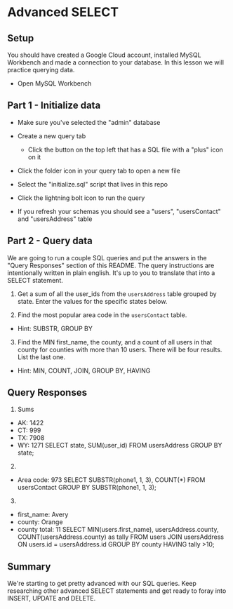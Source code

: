 # Advanced SELECT

## Setup

You should have created a Google Cloud account, installed MySQL Workbench and made a connection to your database. In this lesson we will practice querying data.

* Open MySQL Workbench

## Part 1 - Initialize data

* Make sure you've selected the "admin" database

* Create a new query tab
  * Click the button on the top left that has a SQL file with a "plus" icon on it

* Click the folder icon in your query tab to open a new file

* Select the "initialize.sql" script that lives in this repo

* Click the lightning bolt icon to run the query

* If you refresh your schemas you should see a "users", "usersContact" and "usersAddress" table

## Part 2 - Query data

We are going to run a couple SQL queries and put the answers in the "Query Responses" section of this README. The query instructions are intentionally written in plain english. It's up to you to translate that into a SELECT statement.

1. Get a sum of all the user_ids from the `usersAddress` table grouped by state. Enter the values for the specific states below.

2. Find the most popular area code in the `usersContact` table. 
  * Hint: SUBSTR, GROUP BY

3. Find the MIN first_name, the county, and a count of all users in that county for counties with more than 10 users. There will be four results. List the last one. 
  * Hint: MIN, COUNT, JOIN, GROUP BY, HAVING


## Query Responses

1. Sums
  * AK: 1422
  * CT: 999
  * TX: 7908
  * WY: 1271
SELECT 
	state,
    SUM(user_id)
FROM usersAddress
GROUP BY state;

2.
  * Area code: 973
SELECT SUBSTR(phone1, 1, 3),
COUNT(*)
FROM usersContact
GROUP BY SUBSTR(phone1, 1, 3);


3.
  * first_name: Avery
  * county: Orange
  * county total: 11
  SELECT 
MIN(users.first_name),
	usersAddress.county,
    COUNT(usersAddress.county) as tally
FROM users
JOIN usersAddress
ON users.id = usersAddress.id
GROUP BY county
HAVING tally >10;


## Summary

We're starting to get pretty advanced with our SQL queries. Keep researching other advanced SELECT statements and get ready to foray into INSERT, UPDATE and DELETE.